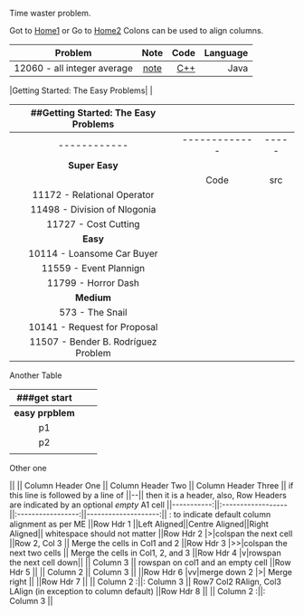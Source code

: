 Time waster problem.

Got to [Home1](https://klmahmood.github.io/hello-world/)
or Go to [Home2](../index.md)
Colons can be used to align columns.

| Problem        |   Note         | Code  | Language |
| ------------- |:-------------:| -----:|-----:|
| 12060 - all integer average| [note](../src/chapter1/chapter2/12060.md)   |[C++](../src/chapter1/chapter2/12060_all_integer_average.cpp)  | Java |



|Getting Started: The Easy Problems| |




|  ##Getting Started: The Easy Problems |   |   |
|:-:|:-:|:-:|
------------ | ------------- | -----
|**Super Easy**   |   |   |
| |Code |src
|  11172 - Relational Operator  |   |   |
| 11498 - Division of Nlogonia  |   |   |
|  11727 - Cost Cutting  |   |   |
| **Easy**  |   |   |
|  10114 - Loansome Car Buyer  |   |   |
|  11559 - Event Plannign  |   |   |
|  11799 - Horror Dash  |   |   |
| **Medium**  |   |   |
|  573 - The Snail  |   |   |
|  10141 - Request for Proposal  |   |   |
|  11507 - Bender B. Rodríguez Problem  |   |   |



Another Table

|  ###get start |   |   |
|:-:|:-:|:-:|
|**easy prpblem**    |
|   p1|   |   |
|   p2|   |   |
|   |   |   |

Other one

||            || Column Header One || Column Header Two || Column Header Three || if this line is followed by a line of ||--|| then it is a header, also, Row Headers are indicated by an optional *empty* A1 cell
||-----------:||:------------------||:-----------------:||--------------------:|| : to indicate default column alignment as per ME
||Row Hdr 1   ||Left Aligned||Centre Aligned||Right Aligned|| whitespace should not matter
||Row Hdr 2   |>|colspan the next cell                  ||Row 2, Col 3         || Merge the cells in Col1 and 2
||Row Hdr 3   |>>|colspan the next two cells                                   || Merge the cells in Col1, 2, and 3
||Row Hdr 4   |v|rowspan the next cell down||           || Column 3            || rowspan on col1 and an empty cell
||Row Hdr 5   ||                   || Column 2          || Column 3            ||
||Row Hdr 6   |vv|merge down 2     |>| Merge right                             ||
||Row Hdr 7   ||                   || Column 2         :||: Column 3           || Row7 Col2 RAlign, Col3 LAlign (in exception to column default)
||Row Hdr 8   ||                   || Column 2         :||: Column 3           ||


<!--
Notes for Me:
Formatted.
Cross-platform
Tested.
-->
    
